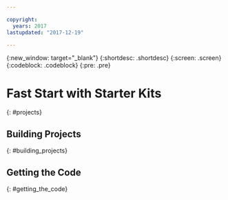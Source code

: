 ```yaml
---

copyright:
  years: 2017
lastupdated: "2017-12-19"

---
```

{:new_window: target="_blank"}
{:shortdesc: .shortdesc}
{:screen: .screen}
{:codeblock: .codeblock}
{:pre: .pre}

# Fast Start with Starter Kits
{: #projects}

## Building Projects
{: #building_projects}

## Getting the Code
{: #getting_the_code}
